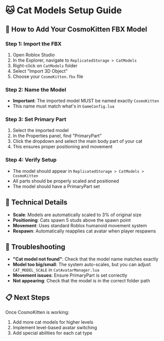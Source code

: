 # 🐱 Cat Models Setup Guide

## 📁 How to Add Your CosmoKitten FBX Model

### **Step 1: Import the FBX**
1. Open Roblox Studio
2. In the Explorer, navigate to `ReplicatedStorage > CatModels`
3. Right-click on `CatModels` folder
4. Select "Import 3D Object"
5. Choose your `CosmoKitten.fbx` file

### **Step 2: Name the Model**
- **Important**: The imported model MUST be named exactly `CosmoKitten`
- This name must match what's in `GameConfig.lua`

### **Step 3: Set Primary Part**
1. Select the imported model
2. In the Properties panel, find "PrimaryPart"
3. Click the dropdown and select the main body part of your cat
4. This ensures proper positioning and movement

### **Step 4: Verify Setup**
- The model should appear in `ReplicatedStorage > CatModels > CosmoKitten`
- All parts should be properly scaled and positioned
- The model should have a PrimaryPart set

## 🔧 Technical Details

- **Scale**: Models are automatically scaled to 3% of original size
- **Positioning**: Cats spawn 5 studs above the spawn point
- **Movement**: Uses standard Roblox humanoid movement system
- **Respawn**: Automatically reapplies cat avatar when player respawns

## 🚨 Troubleshooting

- **"Cat model not found"**: Check that the model name matches exactly
- **Model too big/small**: The system auto-scales, but you can adjust `CAT_MODEL_SCALE` in `CatAvatarManager.lua`
- **Movement issues**: Ensure PrimaryPart is set correctly
- **Not appearing**: Check that the model is in the correct folder path

## 📋 Next Steps

Once CosmoKitten is working:
1. Add more cat models for higher levels
2. Implement level-based avatar switching
3. Add special abilities for each cat type
